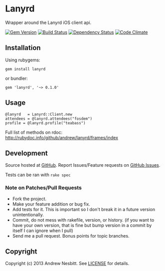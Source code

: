 # Lanyrd

Wrapper around the Lanyrd iOS client api.

[![Gem Version](https://badge.fury.io/rb/lanyrd.png)](http://badge.fury.io/rb/lanyrd)
[![Build Status](https://secure.travis-ci.org/andrew/lanyrd.png?branch=master)](http://travis-ci.org/andrew/lanyrd)
[![Dependency Status](https://gemnasium.com/andrew/lanyrd.png)](https://gemnasium.com/andrew/lanyrd)
[![Code Climate](https://codeclimate.com/badge.png)](https://codeclimate.com/github/andrew/lanyrd)

## Installation 

Using rubygems:

    gem install lanyrd
    
or bundler:

    gem 'lanyrd', '~> 0.1.0'

## Usage

    @lanyrd   = Lanyrd::Client.new
    attendees = @lanyrd.attendees("fosdem")
    profile = @lanyrd.profile("teabass")

Full list of methods on rdoc: http://rubydoc.info/github/andrew/lanyrd/frames/index

## Development

Source hosted at [GitHub](http://github.com/andrew/lanyrd).
Report Issues/Feature requests on [GitHub Issues](http://github.com/andrew/lanyrd/issues).

Tests can be ran with `rake spec`

### Note on Patches/Pull Requests

 * Fork the project.
 * Make your feature addition or bug fix.
 * Add tests for it. This is important so I don't break it in a
   future version unintentionally.
 * Commit, do not mess with rakefile, version, or history.
   (if you want to have your own version, that is fine but bump version in a commit by itself I can ignore when I pull)
 * Send me a pull request. Bonus points for topic branches.

## Copyright

Copyright (c) 2013 Andrew Nesbitt. See [LICENSE](https://github.com/andrew/lanyrd/blob/master/LICENSE) for details.